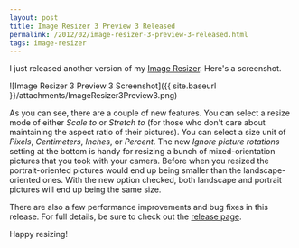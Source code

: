 ```yaml
---
layout: post
title: Image Resizer 3 Preview 3 Released
permalink: /2012/02/image-resizer-3-preview-3-released.html
tags: image-resizer
---
```


I just released another version of my [Image Resizer][1]. Here's a screenshot.

![Image Resizer 3 Preview 3 Screenshot]({{ site.baseurl }}/attachments/ImageResizer3Preview3.png)

As you can see, there are a couple of new features. You can select a resize mode of either *Scale to* or *Stretch to*
(for those who don't care about maintaining the aspect ratio of their pictures). You can select a size unit of *Pixels*,
*Centimeters*, *Inches*, or *Percent*. The new *Ignore picture rotations* setting at the bottom is handy for resizing a
bunch of mixed-orientation pictures that you took with your camera. Before when you resized the portrait-oriented
pictures would end up being smaller than the landscape-oriented ones. With the new option checked, both landscape and
portrait pictures will end up being the same size.

There are also a few performance improvements and bug fixes in this release. For full details, be sure to check out the
[release page][2].

Happy resizing!


  [1]: http://imageresizer.codeplex.com
  [2]: http://imageresizer.codeplex.com/releases/view/82827
